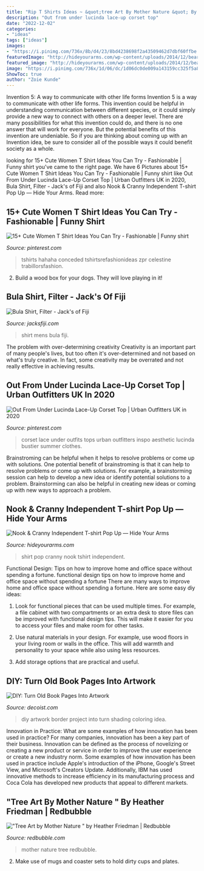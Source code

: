 ```yaml
---
title: "Rip T Shirts Ideas ~ &quot;tree Art By Mother Nature &quot; By Heather Friedman"
description: "Out from under lucinda lace-up corset top"
date: "2022-12-02"
categories:
- "ideas"
tags: ["ideas"]
images:
- "https://i.pinimg.com/736x/8b/d4/23/8bd4238698f2a43509462d7dbf60ffbe.jpg"
featuredImage: "http://hideyourarms.com/wp-content/uploads/2014/12/bearhug-nook-cranny-tshirt-popup.jpg"
featured_image: "http://hideyourarms.com/wp-content/uploads/2014/12/bearhug-nook-cranny-tshirt-popup.jpg"
image: "https://i.pinimg.com/736x/1d/06/dc/1d06dc0de009a143159cc325f5a86aa5.jpg"
ShowToc: true
author: "Zoie Kunde"
---
```



Invention 5: A way to communicate with other life forms
Invention 5 is a way to communicate with other life forms. This invention could be helpful in understanding communication between different species, or it could simply provide a new way to connect with others on a deeper level. There are many possibilities for what this invention could do, and there is no one answer that will work for everyone. But the potential benefits of this invention are undeniable. So if you are thinking about coming up with an Invention idea, be sure to consider all of the possible ways it could benefit society as a whole.

	

		
looking for 15+ Cute Women T Shirt Ideas You Can Try - Fashionable | Funny shirt you've came to the right page. We have 6 Pictures about 15+ Cute Women T Shirt Ideas You Can Try - Fashionable | Funny shirt like Out From Under Lucinda Lace-Up Corset Top | Urban Outfitters UK in 2020, Bula Shirt, Filter - Jack&#039;s of Fiji and also Nook &amp; Cranny Independent T-shirt Pop Up — Hide Your Arms. Read more:
		
    
## 15+ Cute Women T Shirt Ideas You Can Try - Fashionable | Funny Shirt

<img loading=lazy src="https://i.pinimg.com/736x/8b/d4/23/8bd4238698f2a43509462d7dbf60ffbe.jpg" onerror="this.onerror=null;this.src='https://tse3.mm.bing.net/th?id=OIP.d3EwFgQ1g0_H3DQdtCcx6QHaKY&amp;pid=15.1';" alt="15+ Cute Women T Shirt Ideas You Can Try - Fashionable | Funny shirt">

_Source: pinterest.com_

>tshirts hahaha conceded tshirtsrefashionideas zpr celestine trabillorsfashion. 

	

2. Build a wood box for your dogs. They will love playing in it!

    
## Bula Shirt, Filter - Jack&#039;s Of Fiji

<img loading=lazy src="https://jacksfiji.com/wp-content/uploads/2020/12/371580-2-600x878.jpg" onerror="this.onerror=null;this.src='https://tse3.mm.bing.net/th?id=OIP.MBh8Xb3cSnq72qjQxOp8nwHaK1&amp;pid=15.1';" alt="Bula Shirt, Filter - Jack&#039;s of Fiji">

_Source: jacksfiji.com_

>shirt mens bula fiji. 

	

The problem with over-determining creativity
Creativity is an important part of many people's lives, but too often it's over-determined and not based on what's truly creative. In fact, some creativity may be overrated and not really effective in achieving results.

    
## Out From Under Lucinda Lace-Up Corset Top | Urban Outfitters UK In 2020

<img loading=lazy src="https://i.pinimg.com/736x/1d/06/dc/1d06dc0de009a143159cc325f5a86aa5.jpg" onerror="this.onerror=null;this.src='https://tse3.mm.bing.net/th?id=OIP.JILuh6F6NaDYe_KxtOXYjQHaLH&amp;pid=15.1';" alt="Out From Under Lucinda Lace-Up Corset Top | Urban Outfitters UK in 2020">

_Source: pinterest.com_

>corset lace under outfits tops urban outfitters inspo aesthetic lucinda bustier summer clothes. 

	

Brainstroming can be helpful when it helps to resolve problems or come up with solutions.
One potential benefit of brainstroming is that it can help to resolve problems or come up with solutions. For example, a brainstorming session can help to develop a new idea or identify potential solutions to a problem. Brainstorming can also be helpful in creating new ideas or coming up with new ways to approach a problem.

    
## Nook &amp; Cranny Independent T-shirt Pop Up — Hide Your Arms

<img loading=lazy src="http://hideyourarms.com/wp-content/uploads/2014/12/bearhug-nook-cranny-tshirt-popup.jpg" onerror="this.onerror=null;this.src='https://tse3.mm.bing.net/th?id=OIP.3nfzjTiza00waj_joDWCzwHaHa&amp;pid=15.1';" alt="Nook &amp; Cranny Independent T-shirt Pop Up — Hide Your Arms">

_Source: hideyourarms.com_

>shirt pop cranny nook tshirt independent. 

	

Functional Design: Tips on how to improve home and office space without spending a fortune.
functional design tips on how to improve home and office space without spending a fortune
There are many ways to improve home and office space without spending a fortune. Here are some easy diy ideas:

1. Look for functional pieces that can be used multiple times. For example, a file cabinet with two compartments or an extra desk to store files can be improved with functional design tips. This will make it easier for you to access your files and make room for other tasks.

2. Use natural materials in your design. For example, use wood floors in your living room or walls in the office. This will add warmth and personality to your space while also using less resources.

3. Add storage options that are practical and useful.

    
## DIY: Turn Old Book Pages Into Artwork

<img loading=lazy src="http://cdn.decoist.com/wp-content/uploads/2014/08/Creating-a-border-for-your-Book-Page-Art-Diy-Project.jpg" onerror="this.onerror=null;this.src='https://tse2.mm.bing.net/th?id=OIP.LmjW6q9fEhAOr-BlVkSIoQHaLH&amp;pid=15.1';" alt="DIY: Turn Old Book Pages Into Artwork">

_Source: decoist.com_

>diy artwork border project into turn shading coloring idea. 

	

Innovation in Practice: What are some examples of how innovation has been used in practice?
For many companies, innovation has been a key part of their business. Innovation can be defined as the process of novelizing or creating a new product or service in order to improve the user experience or create a new industry norm. 
Some examples of how innovation has been used in practice include Apple's introduction of the iPhone, Google's Street View, and Microsoft's Creators Update. Additionally, IBM has used innovative methods to increase efficiency in its manufacturing process and Coca Cola has developed new products that appeal to different markets.

    
## &quot;Tree Art By Mother Nature &quot; By Heather Friedman | Redbubble

<img loading=lazy src="https://ih1.redbubble.net/image.9837761.5905/flat,1000x1000,075,f.u17.jpg" onerror="this.onerror=null;this.src='https://tse2.mm.bing.net/th?id=OIP.3YlBfe7rSVaAloeRIiCpMwHaLG&amp;pid=15.1';" alt="&quot;Tree Art by Mother Nature &quot; by Heather Friedman | Redbubble">

_Source: redbubble.com_

>mother nature tree redbubble. 

	

2. Make use of mugs and coaster sets to hold dirty cups and plates.

